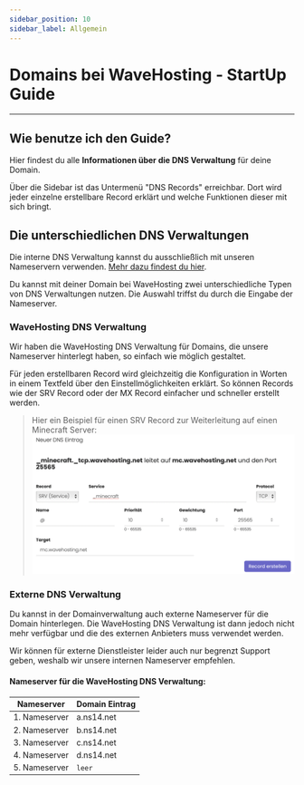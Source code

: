 ```yaml
---
sidebar_position: 10
sidebar_label: Allgemein
---
```


# Domains bei WaveHosting - StartUp Guide
-----
## Wie benutze ich den Guide?
Hier findest du alle **Informationen über die DNS Verwaltung** für deine Domain.

Über die Sidebar ist das Untermenü "DNS Records" erreichbar. Dort wird jeder einzelne erstellbare Record erklärt und welche Funktionen dieser mit sich bringt.

## Die unterschiedlichen DNS Verwaltungen

Die interne DNS Verwaltung kannst du ausschließlich mit unseren Nameservern verwenden. [Mehr dazu findest du hier](#nameserver-für-die-wavehosting-dns-verwaltung).

Du kannst mit deiner Domain bei WaveHosting zwei unterschiedliche Typen von DNS Verwaltungen nutzen. Die Auswahl triffst du durch die Eingabe der Nameserver.
### WaveHosting DNS Verwaltung

Wir haben die WaveHosting DNS Verwaltung für Domains, die unsere Nameserver hinterlegt haben, so einfach wie möglich gestaltet.

Für jeden erstellbaren Record wird gleichzeitig die Konfiguration in Worten in einem Textfeld über den Einstellmöglichkeiten erklärt. So können Records wie der SRV Record oder der MX Record einfacher und schneller erstellt werden.

> Hier ein Beispiel für einen SRV Record zur Weiterleitung auf einen Minecraft Server:
![wavehosting dns verwaltung](../../static/img/domains/dns-verwaltung.png)
 
### Externe DNS Verwaltung

Du kannst in der Domainverwaltung auch externe Nameserver für die Domain hinterlegen. Die WaveHosting DNS Verwaltung ist dann jedoch nicht mehr verfügbar und die des externen Anbieters muss verwendet werden.

Wir können für externe Dienstleister leider auch nur begrenzt Support geben, weshalb wir unsere internen Nameserver empfehlen.

#### Nameserver für die WaveHosting DNS Verwaltung:

| Nameserver    | Domain Eintrag |
|---------------|----------------|
| 1. Nameserver | a.ns14.net     |
| 2. Nameserver | b.ns14.net     |
| 3. Nameserver | c.ns14.net     |
| 4. Nameserver | d.ns14.net     |
| 5. Nameserver | `leer`         |